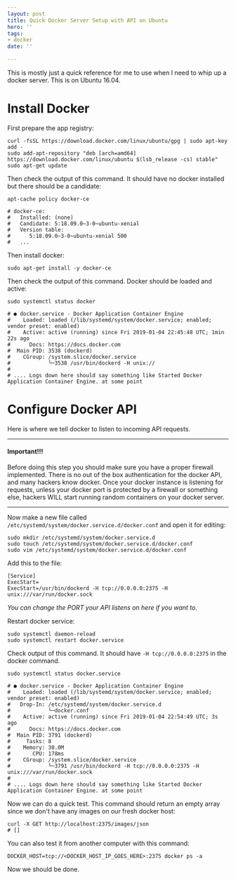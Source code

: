 ```yaml
---
layout: post
title: Quick Docker Server Setup with API on Ubuntu
hero: ''
tags:
- docker
date: ''

---
```

This is mostly just a quick reference for me to use when I need to whip up a docker server. This is on Ubuntu 16.04.

# Install Docker

First prepare the app registry:

    curl -fsSL https://download.docker.com/linux/ubuntu/gpg | sudo apt-key add -
    sudo add-apt-repository "deb [arch=amd64] https://download.docker.com/linux/ubuntu $(lsb_release -cs) stable"
    sudo apt-get update

Then check the output of this command. It should have no docker installed but there should be a candidate:

    apt-cache policy docker-ce
    
    # docker-ce:
    #   Installed: (none)
    #   Candidate: 5:18.09.0~3-0~ubuntu-xenial
    #   Version table:
    #      5:18.09.0~3-0~ubuntu-xenial 500
    #   ...

Then install docker:

    sudo apt-get install -y docker-ce

Then check the output of this command. Docker should be loaded and active:

    sudo systemctl status docker
    
    # ● docker.service - Docker Application Container Engine
    #    Loaded: loaded (/lib/systemd/system/docker.service; enabled; vendor preset: enabled)
    #    Active: active (running) since Fri 2019-01-04 22:45:48 UTC; 1min 22s ago
    #      Docs: https://docs.docker.com
    #  Main PID: 3538 (dockerd)
    #    CGroup: /system.slice/docker.service
    #            └─3538 /usr/bin/dockerd -H unix://
    # 
    # .... Logs down here should say something like Started Docker Application Container Engine. at some point

# Configure Docker API

Here is where we tell docker to listen to incoming API requests.

***

#### Important!!!

Before doing this step you should make sure you have a proper firewall implemented. There is no out of the box authentication for the docker API, and many hackers know docker. Once your docker instance is listening for requests, unless your docker port is protected by a firewall or something else, hackers WILL start running random containers on your docker server. 

***

Now make a new file called `/etc/systemd/system/docker.service.d/docker.conf` and open it for editing:

    sudo mkdir /etc/systemd/system/docker.service.d
    sudo touch /etc/systemd/system/docker.service.d/docker.conf
    sudo vim /etc/systemd/system/docker.service.d/docker.conf

Add this to the file:

    [Service]
    ExecStart=
    ExecStart=/usr/bin/dockerd -H tcp://0.0.0.0:2375 -H unix:///var/run/docker.sock

_You can change the PORT your API listens on here if you want to._

Restart docker service:

    sudo systemctl daemon-reload
    sudo systemctl restart docker.service

Check output of this command. It should have `-H tcp://0.0.0.0:2375` in the docker command.

    sudo systemctl status docker.service
    
    # ● docker.service - Docker Application Container Engine
    #    Loaded: loaded (/lib/systemd/system/docker.service; enabled; vendor preset: enabled)
    #   Drop-In: /etc/systemd/system/docker.service.d
    #            └─docker.conf
    #    Active: active (running) since Fri 2019-01-04 22:54:49 UTC; 3s ago
    #      Docs: https://docs.docker.com
    #  Main PID: 3791 (dockerd)
    #     Tasks: 8
    #    Memory: 30.0M
    #       CPU: 178ms
    #    CGroup: /system.slice/docker.service
    #            └─3791 /usr/bin/dockerd -H tcp://0.0.0.0:2375 -H unix:///var/run/docker.sock
    #
    # .... Logs down here should say something like Started Docker Application Container Engine. at some point          

Now we can do a quick test. This command should return an empty array since we don't have any images on our fresh docker host:

    curl -X GET http://localhost:2375/images/json
    # []

You can also test it from another computer with this command:

    DOCKER_HOST=tcp://<DOCKER_HOST_IP_GOES_HERE>:2375 docker ps -a

Now we should be done.